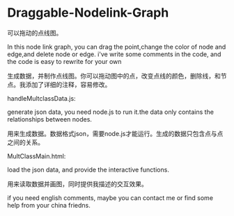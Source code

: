 # Draggable-Nodelink-Graph

可以拖动的点线图。

In this node link graph, you can drag the point,change the color of node and edge,and delete node or edge. i've write some comments in the code, and the code is easy to rewrite for your own

生成数据，并制作点线图。你可以拖动图中的点，改变点线的颜色，删除线，和节点。我添加了详细的注释，容易修改。

handleMultclassData.js:

generate json data, you need node.js to run it.the data only contains the relationships between nodes.

用来生成数据。数据格式json，需要node.js才能运行。生成的数据只包含点与点之间的关系。


MultClassMain.html:

load the json data, and provide the interactive functions.

用来读取数据并画图，同时提供我描述的交互效果。


if you need english comments, maybe you can contact me or find some help from your china friedns.
